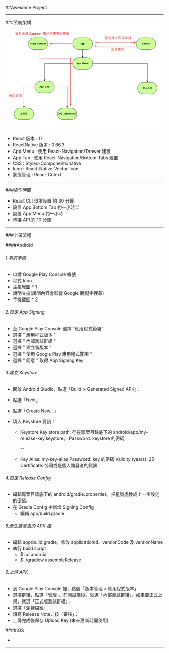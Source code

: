 ##Awesome Project

---

###系統架構
<img src='./readmeImg/系統架構.png' />

- React 版本 : 17
- ReactNative 版本 : 0.66.3
- App Menu : 使用 React-Navigation/Drawer 建置
- App Tab : 使用 React-Navigation/Bottom-Tabs 建置
- CSS : Styled-Components/native
- Icon : React-Native-Vector-Icon
- 狀態管理 : React-Cotext

---

###施作時間

- React CLI 環境設置 約 30 分鐘
- 設置 App Bottom Tab 約一小時半
- 設置 App Menu 約一小時
- 串接 API 約 10 分鐘

---

###上架流程

####Android

###### 1.事前準備

- 申請 Google Play Console 帳號
- 程式 Icon
- 主視覺圖 \* 1
- 說明文搞(說明內容會影響 Google 關鍵字搜尋)
- 手機截圖 \* 2

###### 2.設定 App Signing

- 至 Google Play Console 選擇 "應用程式簽署"
- 選擇 " 應用程式版本 "
- 選擇 " 內部測試群組 "
- 選擇 " 建立新版本 "
- 選擇 " 使用 Google Play 應用程式簽署 "
- 選擇 " 同意 " 取得 App Signing Key

###### 3.建立 Keystore

- 開啟 Android Studio，點選「Build > Generated Signed APK」：
- 點選「Next」
- 點選「Create New…」
- 填入 Keystore 資訊：

  - Keystore
    Key store path: 存在專案目錄底下的 android/app/my-release-key.keystore。
    Password: keystore 的密碼

    --

  - Key
    Alias: my-key-alias
    Password: key 的密碼
    Validity (years): 25
    Certificate: 公司或是個人開發者的資訊

###### 4.設定 Release Config

- 編輯專案目錄底下的 android/gradle.properties，把星號處換成上一步設定的密碼:
- 在 Gradle Config 中新增 Signing Config
  - 編輯 app/build.gradle

###### 5.產生簽署過的 APK 檔

- 編輯 app/build.gradle，修改 applicationId、versionCode 及 versionName
- 執行 build script
  - $ cd android
  - $ ./gradlew assembleRelease

###### 6.上傳 APK

- 到 Google Play Console 裡，點選「版本管理 > 應用程式版本」
- 選擇群組，點選『管理」。在測試階段，就選「內部測試群組」。如果要正式上架，就選「正式版測試群組」：
- 選擇「瀏覽檔案」：
- 填寫 Release Note，按「審核」：
- 上傳完成後保存 Upload Key (未來更新時需使用)

####IOS

- 
---
